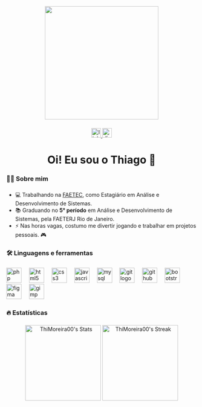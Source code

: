 <div align="center">
  <img height="300" src="https://user-images.githubusercontent.com/74038190/225813708-98b745f2-7d22-48cf-9150-083f1b00d6c9.gif"  />
</div>

###

<div align="center">
  <a href="https://www.linkedin.com/in/thiagomoreira00/" target="_blank">
    <img src="https://img.shields.io/static/v1?message=LinkedIn&logo=linkedin&label=&color=0077B5&logoColor=white&labelColor=&style=for-the-badge" height="25" alt="linkedin logo"  />
  </a>
  <a href="https://discord.com/channels/@me/767597405117612053" target="_blank">
    <img src="https://img.shields.io/static/v1?message=Discord&logo=discord&label=&color=161CBB&logoColor=white&labelColor=&style=for-the-badge" height="25" alt="discord logo"  />
  </a>
</div>

###

<h1 align="center">Oi! Eu sou o Thiago 👋</h1>

###

<h3 align="left">👩‍💻  Sobre mim</h3>

###

* 💻 Trabalhando na [FAETEC](https://www.faetec.rj.gov.br), como Estagiário em Análise e Desenvolvimento de Sistemas.
* 📚 Graduando no <b>5° período</b> em Análise e Desenvolvimento de Sistemas, pela FAETERJ Rio de Janeiro.
* ⚡ Nas horas vagas, costumo me divertir jogando e trabalhar em projetos pessoais. 🎮

###

<h3 align="left">🛠 Linguagens e ferramentas</h3>

###

<div align="left">
  <img src="https://cdn.jsdelivr.net/gh/devicons/devicon/icons/php/php-original.svg" height="40" alt="php logo"  />
  <img width="12" />
  <img src="https://cdn.jsdelivr.net/gh/devicons/devicon/icons/html5/html5-original.svg" height="40" alt="html5 logo"  />
  <img width="12" />
  <img src="https://cdn.jsdelivr.net/gh/devicons/devicon/icons/css3/css3-original.svg" height="40" alt="css3 logo"  />
  <img width="12" />
  <img src="https://cdn.jsdelivr.net/gh/devicons/devicon/icons/javascript/javascript-plain.svg" height="40" alt="javascript logo"  />
  <img width="12" />
  <img src="https://cdn.jsdelivr.net/gh/devicons/devicon/icons/mysql/mysql-original.svg" height="40" alt="mysql logo"  />
  <img width="12" />
  <img src="https://cdn.jsdelivr.net/gh/devicons/devicon/icons/git/git-original.svg" height="40" alt="git logo"  />
  <img width="12" />
  <img src="https://cdn.jsdelivr.net/gh/devicons/devicon/icons/github/github-original.svg" height="40" alt="github logo"  />
  <img width="12" />
  <img src="https://cdn.jsdelivr.net/gh/devicons/devicon/icons/bootstrap/bootstrap-original.svg" height="40" alt="bootstrap logo"  />
  <img width="12" />
  <img src="https://cdn.jsdelivr.net/gh/devicons/devicon/icons/figma/figma-original.svg" height="40" alt="figma logo"  />
  <img width="12" />
  <img src="https://cdn.jsdelivr.net/gh/devicons/devicon/icons/gimp/gimp-original.svg" height="40" alt="gimp logo"  />
</div>

###

<h3 align="left">🔥   Estatísticas</h3>

###

<div align="center">
  <img src="https://github-readme-stats-two-mu-81.vercel.app/api/top-langs?username=ThiMoreira00&layout=compact&langs_count=8&locale=pt-br&theme=dark&hide_border=true" alt="ThiMoreira00's Stats" height="200"  />
  <img src="https://streak-stats.demolab.com/?user=ThiMoreira00&theme=dark&hide_border=true&mode=weekly&locale=pt_BR" alt="ThiMoreira00's Streak" height="200" />
</div>

##
